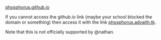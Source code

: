 [phosphorus.github.io](https://phosphorus.github.io)


If you cannot access the github.io link (maybe your school blocked the domain or something) then access it with the link [phosphorus.advaith.tk](https://phosphorus.advaith.tk).

Note that this is not officially supported by @nathan.
